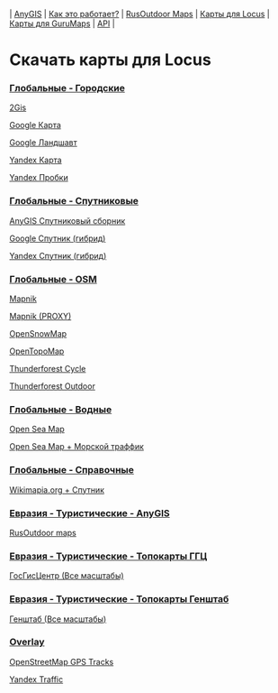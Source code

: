 | [AnyGIS][01] | [Как это работает?][02] | [RusOutdoor Maps][03] | [Карты для Locus][04] | [Карты для GuruMaps][05] | [API][06] |


[01]: https://nnngrach.github.io/map-sources/index
[02]: https://nnngrach.github.io/map-sources/Web/Html/Description
[03]: https://nnngrach.github.io/map-sources/Web/Html/RusOutdoor
[04]: https://nnngrach.github.io/map-sources/Web/Html/Locus
[05]: https://nnngrach.github.io/map-sources/Web/Html/Galileo
[06]: https://nnngrach.github.io/map-sources/Web/Html/Api
# Скачать карты для Locus


### [Глобальные - Городские](locus-actions://https/raw.githubusercontent.com/nnngrach/map-sources/master/Locus_online_maps/Installers/_Global-City.xml "Скачать всю группу")
[2Gis](locus-actions://https/raw.githubusercontent.com/nnngrach/map-sources/master/Locus_online_maps/Installers/__Global-City-2gis.xml "Скачать эту карту")

[Google Карта](locus-actions://https/raw.githubusercontent.com/nnngrach/map-sources/master/Locus_online_maps/Installers/__Global-City-Google_map.xml "Скачать эту карту")

[Google Ландшавт](locus-actions://https/raw.githubusercontent.com/nnngrach/map-sources/master/Locus_online_maps/Installers/__Global-City-Google_terrain.xml "Скачать эту карту")

[Yandex Карта](locus-actions://https/raw.githubusercontent.com/nnngrach/map-sources/master/Locus_online_maps/Installers/__Global-City-Yandex_map.xml "Скачать эту карту")

[Yandex Пробки](locus-actions://https/raw.githubusercontent.com/nnngrach/map-sources/master/Locus_online_maps/Installers/__Global-City-Yandex_traffic.xml "Скачать эту карту")



### [Глобальные - Спутниковые](locus-actions://https/raw.githubusercontent.com/nnngrach/map-sources/master/Locus_online_maps/Installers/_Global-Satellites.xml "Скачать всю группу")
[AnyGIS Спутниковый сборник](locus-actions://https/raw.githubusercontent.com/nnngrach/map-sources/master/Locus_online_maps/Installers/__Global-Satellites-All.xml "Скачать эту карту")

[Google Спутник (гибрид)](locus-actions://https/raw.githubusercontent.com/nnngrach/map-sources/master/Locus_online_maps/Installers/__Global-Satellites-Google_with_labels.xml "Скачать эту карту")

[Yandex Спутник (гибрид)](locus-actions://https/raw.githubusercontent.com/nnngrach/map-sources/master/Locus_online_maps/Installers/__Global-Satellites-Yandex_with_labels.xml "Скачать эту карту")



### [Глобальные - OSM](locus-actions://https/raw.githubusercontent.com/nnngrach/map-sources/master/Locus_online_maps/Installers/_Global-OSM.xml "Скачать всю группу")
[Mapnik](locus-actions://https/raw.githubusercontent.com/nnngrach/map-sources/master/Locus_online_maps/Installers/__Global-OSM-Mapnik.xml "Скачать эту карту")

[Mapnik (PROXY)](locus-actions://https/raw.githubusercontent.com/nnngrach/map-sources/master/Locus_online_maps/Installers/__Global-OSM-Mapnik_Proxy.xml "Скачать эту карту")

[OpenSnowMap](locus-actions://https/raw.githubusercontent.com/nnngrach/map-sources/master/Locus_online_maps/Installers/__Global-OSM-OpenSnowMap.xml "Скачать эту карту")

[OpenTopoMap](locus-actions://https/raw.githubusercontent.com/nnngrach/map-sources/master/Locus_online_maps/Installers/__Global-OSM-OpenTopoMap.xml "Скачать эту карту")

[Thunderforest Cycle](locus-actions://https/raw.githubusercontent.com/nnngrach/map-sources/master/Locus_online_maps/Installers/__Global-OSM-Thunderforest_Cycle.xml "Скачать эту карту")

[Thunderforest Outdoor](locus-actions://https/raw.githubusercontent.com/nnngrach/map-sources/master/Locus_online_maps/Installers/__Global-OSM-Thunderforest_Outdoor.xml "Скачать эту карту")



### [Глобальные - Водные](locus-actions://https/raw.githubusercontent.com/nnngrach/map-sources/master/Locus_online_maps/Installers/_Global-Water.xml "Скачать всю группу")
[Open Sea Map](locus-actions://https/raw.githubusercontent.com/nnngrach/map-sources/master/Locus_online_maps/Installers/__Global-Water-OpenSeaMap.xml "Скачать эту карту")

[Open Sea Map + Морской траффик](locus-actions://https/raw.githubusercontent.com/nnngrach/map-sources/master/Locus_online_maps/Installers/__Global-Water-OpenSeaMap_traffic.xml "Скачать эту карту")



### [Глобальные - Справочные](locus-actions://https/raw.githubusercontent.com/nnngrach/map-sources/master/Locus_online_maps/Installers/_Global.xml "Скачать всю группу")
[Wikimapia.org + Спутник](locus-actions://https/raw.githubusercontent.com/nnngrach/map-sources/master/Locus_online_maps/Installers/__Global-Wikimapia_satellite.xml "Скачать эту карту")



### [Евразия - Туристические  - AnyGIS](locus-actions://https/raw.githubusercontent.com/nnngrach/map-sources/master/Locus_online_maps/Installers/_Eurasia-Hiking.xml "Скачать всю группу")
[RusOutdoor maps](locus-actions://https/raw.githubusercontent.com/nnngrach/map-sources/master/Locus_online_maps/Installers/__Eurasia-Hiking-RusOutdoorMaps.xml "Скачать эту карту")



### [Евразия - Туристические - Топокарты ГГЦ](locus-actions://https/raw.githubusercontent.com/nnngrach/map-sources/master/Locus_online_maps/Installers/_Eurasia-Hiking-Topo.xml "Скачать всю группу")
[ГосГисЦентр (Все масштабы)](locus-actions://https/raw.githubusercontent.com/nnngrach/map-sources/master/Locus_online_maps/Installers/__Eurasia-Hiking-Topo-GGC_All.xml "Скачать эту карту")



### [Евразия - Туристические - Топокарты Генштаб](locus-actions://https/raw.githubusercontent.com/nnngrach/map-sources/master/Locus_online_maps/Installers/_Eurasia-Hiking-Topo.xml "Скачать всю группу")
[Генштаб (Все масштабы)](locus-actions://https/raw.githubusercontent.com/nnngrach/map-sources/master/Locus_online_maps/Installers/__Eurasia-Hiking-Topo-Genshtab_All.xml "Скачать эту карту")



### [Overlay](locus-actions://https/raw.githubusercontent.com/nnngrach/map-sources/master/Locus_online_maps/Installers/_Overlay.xml "Скачать всю группу")
[OpenStreetMap GPS Tracks](locus-actions://https/raw.githubusercontent.com/nnngrach/map-sources/master/Locus_online_maps/Installers/__Overlay-OpenSreetMaps_Tracks.xml "Скачать эту карту")

[Yandex Traffic](locus-actions://https/raw.githubusercontent.com/nnngrach/map-sources/master/Locus_online_maps/Installers/__Overlay-Yandex_traffic.xml "Скачать эту карту")

